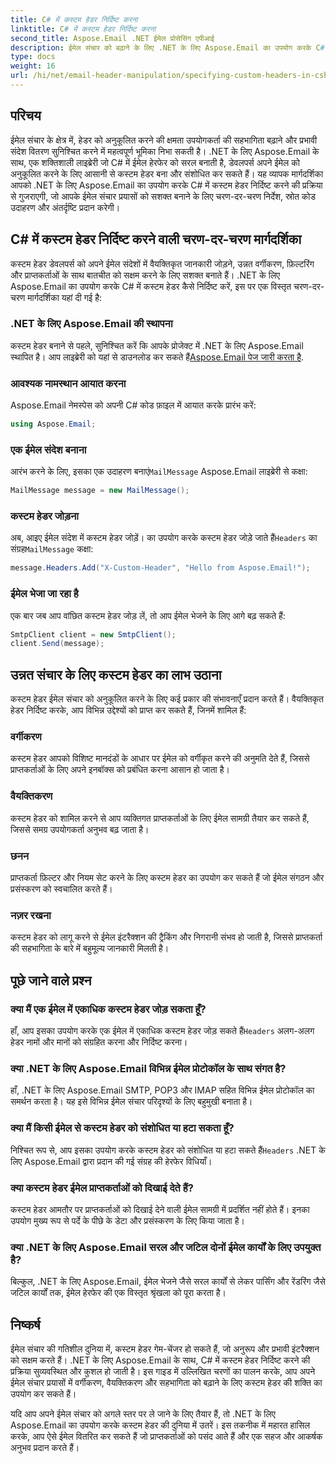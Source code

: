 ```yaml
---
title: C# में कस्टम हेडर निर्दिष्ट करना
linktitle: C# में कस्टम हेडर निर्दिष्ट करना
second_title: Aspose.Email .NET ईमेल प्रोसेसिंग एपीआई
description: ईमेल संचार को बढ़ाने के लिए .NET के लिए Aspose.Email का उपयोग करके C# में कस्टम हेडर निर्दिष्ट करने का तरीका जानें। यह चरण-दर-चरण मार्गदर्शिका बेहतर सहभागिता के लिए वैयक्तिकृत ईमेल हेडर बनाने में अंतर्दृष्टि प्रदान करती है।
type: docs
weight: 16
url: /hi/net/email-header-manipulation/specifying-custom-headers-in-csharp/
---
```



## परिचय

ईमेल संचार के क्षेत्र में, हेडर को अनुकूलित करने की क्षमता उपयोगकर्ता की सहभागिता बढ़ाने और प्रभावी संदेश वितरण सुनिश्चित करने में महत्वपूर्ण भूमिका निभा सकती है। .NET के लिए Aspose.Email के साथ, एक शक्तिशाली लाइब्रेरी जो C# में ईमेल हेरफेर को सरल बनाती है, डेवलपर्स अपने ईमेल को अनुकूलित करने के लिए आसानी से कस्टम हेडर बना और संशोधित कर सकते हैं। यह व्यापक मार्गदर्शिका आपको .NET के लिए Aspose.Email का उपयोग करके C# में कस्टम हेडर निर्दिष्ट करने की प्रक्रिया से गुजराएगी, जो आपके ईमेल संचार प्रयासों को सशक्त बनाने के लिए चरण-दर-चरण निर्देश, स्रोत कोड उदाहरण और अंतर्दृष्टि प्रदान करेगी।

## C# में कस्टम हेडर निर्दिष्ट करने वाली चरण-दर-चरण मार्गदर्शिका

कस्टम हेडर डेवलपर्स को अपने ईमेल संदेशों में वैयक्तिकृत जानकारी जोड़ने, उन्नत वर्गीकरण, फ़िल्टरिंग और प्राप्तकर्ताओं के साथ बातचीत को सक्षम करने के लिए सशक्त बनाते हैं। .NET के लिए Aspose.Email का उपयोग करके C# में कस्टम हेडर कैसे निर्दिष्ट करें, इस पर एक विस्तृत चरण-दर-चरण मार्गदर्शिका यहां दी गई है:

### .NET के लिए Aspose.Email की स्थापना

कस्टम हेडर बनाने से पहले, सुनिश्चित करें कि आपके प्रोजेक्ट में .NET के लिए Aspose.Email स्थापित है। आप लाइब्रेरी को यहां से डाउनलोड कर सकते हैं[Aspose.Email पेज जारी करता है](https://releases.aspose.com/email/net/).

### आवश्यक नामस्थान आयात करना

Aspose.Email नेमस्पेस को अपनी C# कोड फ़ाइल में आयात करके प्रारंभ करें:

```csharp
using Aspose.Email;
```

### एक ईमेल संदेश बनाना

 आरंभ करने के लिए, इसका एक उदाहरण बनाएं`MailMessage` Aspose.Email लाइब्रेरी से कक्षा:

```csharp
MailMessage message = new MailMessage();
```

### कस्टम हेडर जोड़ना

 अब, आइए ईमेल संदेश में कस्टम हेडर जोड़ें। का उपयोग करके कस्टम हेडर जोड़े जाते हैं`Headers` का संग्रह`MailMessage` कक्षा:

```csharp
message.Headers.Add("X-Custom-Header", "Hello from Aspose.Email!");
```

### ईमेल भेजा जा रहा है

एक बार जब आप वांछित कस्टम हेडर जोड़ लें, तो आप ईमेल भेजने के लिए आगे बढ़ सकते हैं:

```csharp
SmtpClient client = new SmtpClient();
client.Send(message);
```

## उन्नत संचार के लिए कस्टम हेडर का लाभ उठाना

कस्टम हेडर ईमेल संचार को अनुकूलित करने के लिए कई प्रकार की संभावनाएँ प्रदान करते हैं। वैयक्तिकृत हेडर निर्दिष्ट करके, आप विभिन्न उद्देश्यों को प्राप्त कर सकते हैं, जिनमें शामिल हैं:

### वर्गीकरण 
 कस्टम हेडर आपको विशिष्ट मानदंडों के आधार पर ईमेल को वर्गीकृत करने की अनुमति देते हैं, जिससे प्राप्तकर्ताओं के लिए अपने इनबॉक्स को प्रबंधित करना आसान हो जाता है।

### वैयक्तिकरण 
 कस्टम हेडर को शामिल करने से आप व्यक्तिगत प्राप्तकर्ताओं के लिए ईमेल सामग्री तैयार कर सकते हैं, जिससे समग्र उपयोगकर्ता अनुभव बढ़ जाता है।

### छनन 
 प्राप्तकर्ता फ़िल्टर और नियम सेट करने के लिए कस्टम हेडर का उपयोग कर सकते हैं जो ईमेल संगठन और प्रसंस्करण को स्वचालित करते हैं।

### नज़र रखना 
 कस्टम हेडर को लागू करने से ईमेल इंटरैक्शन की ट्रैकिंग और निगरानी संभव हो जाती है, जिससे प्राप्तकर्ता की सहभागिता के बारे में बहुमूल्य जानकारी मिलती है।

## पूछे जाने वाले प्रश्न

### क्या मैं एक ईमेल में एकाधिक कस्टम हेडर जोड़ सकता हूँ?

 हाँ, आप इसका उपयोग करके एक ईमेल में एकाधिक कस्टम हेडर जोड़ सकते हैं`Headers` अलग-अलग हेडर नामों और मानों को संग्रहित करना और निर्दिष्ट करना।

### क्या .NET के लिए Aspose.Email विभिन्न ईमेल प्रोटोकॉल के साथ संगत है?

हाँ, .NET के लिए Aspose.Email SMTP, POP3 और IMAP सहित विभिन्न ईमेल प्रोटोकॉल का समर्थन करता है। यह इसे विभिन्न ईमेल संचार परिदृश्यों के लिए बहुमुखी बनाता है।

### क्या मैं किसी ईमेल से कस्टम हेडर को संशोधित या हटा सकता हूँ?

 निश्चित रूप से, आप इसका उपयोग करके कस्टम हेडर को संशोधित या हटा सकते हैं`Headers` .NET के लिए Aspose.Email द्वारा प्रदान की गई संग्रह की हेरफेर विधियाँ।

### क्या कस्टम हेडर ईमेल प्राप्तकर्ताओं को दिखाई देते हैं?

कस्टम हेडर आमतौर पर प्राप्तकर्ताओं को दिखाई देने वाली ईमेल सामग्री में प्रदर्शित नहीं होते हैं। इनका उपयोग मुख्य रूप से पर्दे के पीछे के डेटा और प्रसंस्करण के लिए किया जाता है।

### क्या .NET के लिए Aspose.Email सरल और जटिल दोनों ईमेल कार्यों के लिए उपयुक्त है?

बिल्कुल, .NET के लिए Aspose.Email, ईमेल भेजने जैसे सरल कार्यों से लेकर पार्सिंग और रेंडरिंग जैसे जटिल कार्यों तक, ईमेल हेरफेर की एक विस्तृत श्रृंखला को पूरा करता है।

## निष्कर्ष

ईमेल संचार की गतिशील दुनिया में, कस्टम हेडर गेम-चेंजर हो सकते हैं, जो अनुरूप और प्रभावी इंटरैक्शन को सक्षम करते हैं। .NET के लिए Aspose.Email के साथ, C# में कस्टम हेडर निर्दिष्ट करने की प्रक्रिया सुव्यवस्थित और कुशल हो जाती है। इस गाइड में उल्लिखित चरणों का पालन करके, आप अपने ईमेल संचार प्रयासों में वर्गीकरण, वैयक्तिकरण और सहभागिता को बढ़ाने के लिए कस्टम हेडर की शक्ति का उपयोग कर सकते हैं।

यदि आप अपने ईमेल संचार को अगले स्तर पर ले जाने के लिए तैयार हैं, तो .NET के लिए Aspose.Email का उपयोग करके कस्टम हेडर की दुनिया में उतरें। इस तकनीक में महारत हासिल करके, आप ऐसे ईमेल वितरित कर सकते हैं जो प्राप्तकर्ताओं को पसंद आते हैं और एक सहज और आकर्षक अनुभव प्रदान करते हैं।